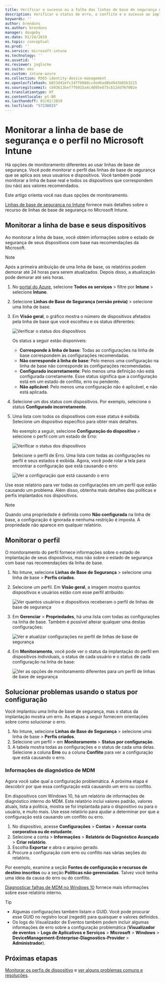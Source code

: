 ```yaml
---
title: Verificar o sucesso ou a falha das linhas de base de segurança no Microsoft Intune – Azure | Microsoft Docs
description: Verificar o status de erro, o conflito e o sucesso ao implantar linhas de base de segurança para usuários e dispositivos no MDM do Microsoft Intune. Veja como solucionar problemas usando os logs de cliente e os recursos de relatório no Intune.
keywords: ''
author: brenduns
ms.author: brenduns
manager: dougeby
ms.date: 01/24/2019
ms.topic: conceptual
ms.prod: ''
ms.service: microsoft-intune
ms.technology: ''
ms.assetid: ''
ms.reviewer: joglocke
ms.suite: ems
ms.custom: intune-azure
ms.collection: M365-identity-device-management
ms.openlocfilehash: b853d42efc247f6080cc4ed6ad8b4943b85b3215
ms.sourcegitcommit: cb93613bef7f6015a4c4095e875cb12dd76f002e
ms.translationtype: HT
ms.contentlocale: pt-BR
ms.lasthandoff: 03/02/2019
ms.locfileid: "57230815"
---
```

# <a name="monitor-the-security-baseline-and-profile-in-microsoft-intune"></a>Monitorar a linha de base de segurança e o perfil no Microsoft Intune

Há opções de monitoramento diferentes ao usar linhas de base de segurança. Você pode monitorar o perfil das linhas de base de segurança que se aplica aos seus usuários e dispositivos. Você também pode monitorar a linha de base real e todos os dispositivos que correspondem (ou não) aos valores recomendados.

Este artigo orienta você nas duas opções de monitoramento.

[Linhas de base de segurança no Intune](security-baselines.md) fornece mais detalhes sobre o recurso de linhas de base de segurança no Microsoft Intune.

## <a name="monitor-the-baseline-and-your-devices"></a>Monitorar a linha de base e seus dispositivos

Ao monitorar a linha de base, você obtém informações sobre o estado de segurança de seus dispositivos com base nas recomendações da Microsoft.

> [!NOTE]
> Após a primeira atribuição de uma linha de base, os relatórios podem demorar até 24 horas para serem atualizados. Depois disso, a atualização pode demorar até seis horas.

1. No [portal do Azure](https://portal.azure.com/), selecione **Todos os serviços** > filtre por **Intune** > selecione **Intune**.
2. Selecione **Linhas de Base de Segurança (versão prévia)** > selecione uma linha de base.
3. Em **Visão geral**, o gráfico mostra o número de dispositivos afetados pela linha de base que você escolheu e os status diferentes:

    ![Verificar o status dos dispositivos](./media/security-baselines-monitor/overview.png)

    Os status a seguir estão disponíveis:

    - **Corresponde à linha de base**: Todas as configurações na linha de base correspondem às configurações recomendadas.
    - **Não corresponde à linha de base**: Pelo menos uma configuração na linha de base não corresponde às configurações recomendadas.
    - **Configurado incorretamente**: Pelo menos uma definição não está configurada corretamente. Esse status significa que a configuração está em um estado de conflito, erro ou pendente.
    - **Não aplicável**: Pelo menos uma configuração não é aplicável, e não está aplicada.

4. Selecione um dos status com dispositivos. Por exemplo, selecione o status **Configurado incorretamente**.

5. Uma lista com todos os dispositivos com esse status é exibida. Selecione um dispositivo específico para obter mais detalhes. 

    No exemplo a seguir, selecione **Configuração do dispositivo** > selecione o perfil com um estado de Erro:

    ![Verificar o status dos dispositivos](./media/security-baselines-monitor/device-configuration-profile-list.png)

    Selecione o perfil de Erro. Uma lista com todas as configurações no perfil e seus estados é exibida. Agora, você pode rolar a tela para encontrar a configuração que está causando o erro:

    ![Ver a configuração que está causando o erro](./media/security-baselines-monitor/profile-with-error-status.png)

Use esse relatório para ver todas as configurações em um perfil que estão causando um problema. Além disso, obtenha mais detalhes das políticas e perfis implantados nos dispositivos.

> [!NOTE]
> Quando uma propriedade é definida como **Não configurada** na linha de base, a configuração é ignorada e nenhuma restrição é imposta. A propriedade não aparece em qualquer relatório.

## <a name="monitor-the-profile"></a>Monitorar o perfil

O monitoramento do perfil fornece informações sobre o estado de implantação de seus dispositivos, mas não sobre o estado de segurança com base nas recomendações da linha de base.

1. No Intune, selecione **Linhas de Base de Segurança** > selecione uma linha de base > **Perfis criados**.

2. Selecione um perfil. Em **Visão geral**, a imagem mostra quantos dispositivos e usuários estão com esse perfil atribuído:

    ![Ver quantos usuários e dispositivos receberam o perfil de linhas de base de segurança](./media/security-baselines-monitor/existing-profile-overview.png)

3. Em **Gerenciar** > **Propriedades**, há uma lista com todas as configurações na linha de base. Também é possível alterar qualquer uma destas configurações:

    ![Ver e atualizar configurações no perfil de linhas de base de segurança](./media/security-baselines-monitor/manage-settings.png)

4. Em **Monitoramento**, você pode ver o status da implantação do perfil em dispositivos individuais, o status de cada usuário e o status de cada configuração na linha de base:

    ![Ver as opções de monitoramento diferentes para um perfil de linhas de base de segurança](./media/security-baselines-monitor/monitor-status-options.png)

## <a name="troubleshoot-using-per-setting-status"></a>Solucionar problemas usando o status por configuração

Você implantou uma linha de base de segurança, mas o status da implantação mostra um erro. As etapas a seguir fornecem orientações sobre como solucionar o erro.

1. No Intune, selecione **Linhas de Base de Segurança** > selecione uma linha de base > **Perfis criados**.
2. Selecione um perfil > em **Monitoramento** > **Status por configuração**.
3. A tabela mostra todas as configurações e o status de cada uma delas. Selecione a coluna **Erro** ou a coluna **Conflito** para ver a configuração que está causando o erro.

### <a name="mdm-diagnostic-information"></a>Informações de diagnóstico de MDM

Agora você sabe qual a configuração problemática. A próxima etapa é descobrir por que essa configuração está causando um erro ou conflito. 

Em dispositivos com Windows 10, há um relatório de informações de diagnóstico interno do MDM. Este relatório inclui valores padrão, valores atuais, lista a política, mostra se foi implantada para o dispositivo ou para o usuário, e muito mais. Use esse relatório para ajudar a determinar por que a configuração está causando um conflito ou erro.

1. No dispositivo, acesse **Configurações** > **Contas** > **Acessar conta corporativa ou de estudante**.
2. Selecione a conta > **Informações** > **Relatório de Diagnóstico Avançado** > **Criar relatório**.
3. Escolha **Exportar** e abra o arquivo gerado.
4. Procure a configuração com erro ou conflito nas várias seções do relatório.

  Por exemplo, examine a seção **Fontes de configuração e recursos de destino inscritos** ou a seção **Políticas não gerenciadas**. Talvez você tenha uma ideia da causa do erro ou do conflito.

[Diagnosticar falhas de MDM no Windows 10](https://docs.microsoft.com/windows/client-management/mdm/diagnose-mdm-failures-in-windows-10) fornece mais informações sobre esse relatório interno.

> [!TIP]
> - Algumas configurações também listam o GUID. Você pode procurar esse GUID no registro local (regedit) para quaisquer e valores definidos.
> - Os logs do Visualizador de Eventos também podem incluir algumas informações de erro sobre a configuração problemática (**Visualizador de eventos** > **Logs de Aplicativos e Serviços** > **Microsoft** > **Windows** > **DeviceManagement-Enterprise-Diagnostics-Provider** > **Administrador**).

## <a name="next-steps"></a>Próximas etapas

[Monitorar os perfis de dispositivo](device-profile-monitor.md) e [ver alguns problemas comuns e resoluções](device-profile-troubleshoot.md).
